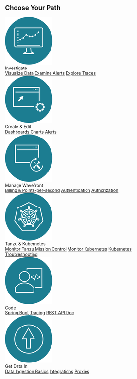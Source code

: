 <div class="choose-path-container">
    <div class="row section-header">
        <h2>Choose Your Path</h2>
    </div>
    <div class="row choose-path-card-wrapper">
        <div class="choose-path-card col-md-4 col-sm-12">
            <img src="/images/investigate.png" alt="icon"/>
            <div class="choose-path-card-title">Investigate</div>
            <div class="choose-path-card-links">
                <a href="ui_examine_data.html">Visualize Data</a>
                <a href="alerts.html">Examine Alerts</a>
                <a href="tracing_basics.html">Explore Traces</a>
            </div>
        </div>
        <div class="choose-path-card col-md-4 col-sm-12">
            <img src="/images/create_edit.png" alt="icon"/>
            <div class="choose-path-card-title">Create & Edit</div>
            <div class="choose-path-card-links">
                <a href="ui_dashboards.html">Dashboards</a>
                <a href="ui_charts.html">Charts</a>
                <a href="alerts_manage.html">Alerts</a>
            </div>
        </div>
        <div class="choose-path-card col-md-4 col-sm-12">
            <img src="/images/administration_fill.png" alt="icon"/>
            <div class="choose-path-card-title">Manage Wavefront</div>
            <div class="choose-path-card-links">
                <a href="wavefront_usage_info.html">Billing & Points-per-second</a>
                <a href="authentication.html">Authentication</a>
                <a href="authorization.html">Authorization</a>
            </div>
        </div>
    </div>
    <div class="row choose-path-card-wrapper">
        <div class="choose-path-card col-md-4 col-sm-12">
            <img src="/images/tanzu_k8s.png" alt="icon"/>
            <div class="choose-path-card-title">Tanzu & Kubernetes</div>
            <div class="choose-path-card-links">
                <a href="integrations_tmc_howto.html">Monitor Tanzu Mission Control</a>
                <a href="wavefront_kubernetes.html">Monitor Kubernetes</a>
                <a href="wf_kubernetes_troubleshooting.html">Kubernetes Troubleshooting</a>
            </div>
        </div>
        <div class="choose-path-card col-md-4 col-sm-12">
            <img src="/images/code.png" alt="icon"/>
            <div class="choose-path-card-title">Code</div>
            <div class="choose-path-card-links">
                <a href="wavefront_springboot.html">Spring Boot</a>
                <a href="tracing_java_tutorial.html">Tracing</a>
                <a href="wavefront_api.html">REST API Doc</a>
            </div>
        </div>
        <div class="choose-path-card col-md-4 col-sm-12">
            <img src="/images/get_data_in.png" alt="icon"/>
            <div class="choose-path-card-title">Get Data In</div>
            <div class="choose-path-card-links">
                <a href="wavefront_data_ingestion.html">Data Ingestion Basics</a>
                <a href="integrations.html">Integrations</a>
                <a href="proxies.html">Proxies</a>
            </div>
        </div>
    </div>
</div>
